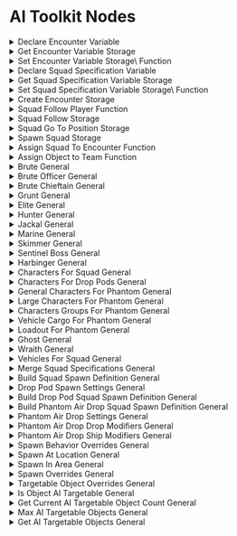 # AI Toolkit Nodes

<details>

<summary>Declare Encounter Variable</summary>

### Node Rules

ruleID: RequiredNodeInput\
RequiredProperties:\
Identifier\
Scope

pinId: Identifier\
dataType: identifier
Editor Settings:

pinId: Initial Value\
dataType: encounter
Editor Settings:

defaultValue: String: nil

pinId: Scope\
dataType: forge\_variable\_scope
Editor Settings:

userData:
Editor Settings:

### Node Category: Unused\_AIToolkit\_Variables\\

</details>

<details>

<summary>Get Encounter Variable Storage</summary>

### Node Rules

ruleID: RequiredNodeInput\
RequiredProperties:\
Identifier\
Scope

pinId: Identifier\
dataType: identifier
Editor Settings:

pinId: Scope\
dataType: forge\_variable\_scope
Editor Settings:

pinId: Object\
dataType: object\
defaultValue: String: nil
Editor Settings:

### Output Pins

pinId: Out\
dataType: encounter\
userData:
Editor Settings:
Editor Settings:

### Node Category: Unused\_AIToolkit\_Variables\\

</details>

<details>

<summary>Set Encounter Variable Storage\ Function</summary>

### Node Rules

ruleID: RequiredNodeInput\
RequiredProperties:\
Identifier\
Scope

pinId: ActionStart\
dataType: execute

pinId: Identifier\
dataType: identifier
Editor Settings:

pinId: Value\
dataType: encounter\
defaultValue: String: nil
Editor Settings:

pinId: Scope\
dataType: forge\_variable\_scope
Editor Settings:

pinId: Object\
dataType: object\
defaultValue: String: nil
Editor Settings:

### Output Pins

pinId: ActionComplete\
dataType: execute

userData:
Editor Settings:

### Node Category: Unused\_AIToolkit\_Variables\\

</details>

<details>

<summary>Declare Squad Specification Variable</summary>

### Node Rules

ruleID: RequiredNodeInput\
RequiredProperties:\
Identifier\
Scope

pinId: Identifier\
dataType: identifier
Editor Settings:

pinId: Initial Value\
dataType: squad\_specification
Editor Settings:

defaultValue: String: nil

pinId: Scope\
dataType: forge\_variable\_scope
Editor Settings:

userData:
Editor Settings:

### Node Category: Unused\_AIToolkit\_Variables\\

</details>

<details>

<summary>Get Squad Specification Variable Storage</summary>

### Node Rules

ruleID: RequiredNodeInput\
RequiredProperties:\
Identifier\
Scope

pinId: Identifier\
dataType: identifier
Editor Settings:

pinId: Scope\
dataType: forge\_variable\_scope
Editor Settings:

pinId: Object\
dataType: object\
defaultValue: String: nil
Editor Settings:

### Output Pins

pinId: Out\
dataType: squad\_specification\
userData:
Editor Settings:
Editor Settings:

### Node Category: Unused\_AIToolkit\_Variables\\

</details>

<details>

<summary>Set Squad Specification Variable Storage\ Function</summary>

### Node Rules

ruleID: RequiredNodeInput\
RequiredProperties:\
Identifier\
Scope

pinId: ActionStart\
dataType: execute

pinId: Identifier\
dataType: identifier
Editor Settings:

pinId: Value\
dataType: squad\_specification\
defaultValue: String: nil
Editor Settings:

pinId: Scope\
dataType: forge\_variable\_scope
Editor Settings:

pinId: Object\
dataType: object\
defaultValue: String: nil
Editor Settings:

### Output Pins

pinId: ActionComplete\
dataType: execute

userData:
Editor Settings:

### Node Category: Unused\_AIToolkit\_Variables\\

</details>

<details>

<summary>Create Encounter Storage</summary>

### Node Rules

ruleID: RequiredNodeInput\
RequiredProperties:\
Area Object\
Identifier

pinId: ActionStart\
dataType: execute

pinId: Area Object\
dataType: object
Editor Settings:

pinId: Identifier\
dataType: identifier
Editor Settings:

### Output Pins

pinId: ActionComplete\
dataType: execute

userData:
Editor Settings:

### Node Category: Unused\_AIToolkit\\

</details>

<details>

<summary>Squad Follow Player Function</summary>

### Node Rules

ruleID: RequiredNodeInput\
RequiredProperties:\
Squad\
Player

pinId: ActionStart\
dataType: execute

pinId: Squad\
dataType: ai\_squad
Editor Settings:

pinId: Player\
dataType: object
Editor Settings:

properties: propertyName: Radius\
dataType: number\
defaultValue: Float: 50.0

MinRange: 10.0\
MaxRange: 100.0\
Step: 1.0
Editor Settings:

propertyName: Refresh Distance\
dataType: number\
defaultValue: Float: 30.0

MinRange: 10.0\
MaxRange: 100.0\
Step: 1.0
Editor Settings:

propertyName: Refresh Time\
dataType: number\
defaultValue: Float: 5.0

MinRange: 1.0\
MaxRange: 30.0\
Step: 1.0
Editor Settings:

### Output Pins

pinId: ActionComplete\
dataType: execute

userData:
Editor Settings:

### Node Category: Unused\_AIToolkit\\

</details>

<details>

<summary>Squad Follow Storage</summary>

### Node Rules

ruleID: RequiredNodeInput\
RequiredProperties:\
Object\
Squad

pinId: ActionStart\
dataType: execute

pinId: Squad\
dataType: ai\_squad
Editor Settings:

pinId: Object\
dataType: object
Editor Settings:

properties: propertyName: Radius\
dataType: number\
defaultValue: Float: 50.0

MinRange: 10.0\
MaxRange: 100.0\
Step: 1.0
Editor Settings:

propertyName: Refresh Distance\
dataType: number\
defaultValue: Float: 30.0

MinRange: 10.0\
MaxRange: 100.0\
Step: 1.0
Editor Settings:

propertyName: Refresh Time\
dataType: number\
defaultValue: Float: 5.0

MinRange: 1.0\
MaxRange: 30.0\
Step: 1.0
Editor Settings:

### Output Pins

pinId: ActionComplete\
dataType: execute

userData:
Editor Settings:

### Node Category: Unused\_AIToolkit\\

</details>

<details>

<summary>Squad Go To Position Storage</summary>

### Node Rules

ruleID: RequiredNodeInput\
RequiredProperties:\
Squad\
Position

pinId: ActionStart\
dataType: execute

pinId: Squad\
dataType: ai\_squad
Editor Settings:

pinId: Position\
dataType: vector3
Editor Settings:

pinId: Radius\
dataType: number\
defaultValue: Float: 50.0

MinRange: 10.0\
MaxRange: 100.0\
Step: 1.0
Editor Settings:

### Output Pins

pinId: ActionComplete\
dataType: execute

userData:
Editor Settings:

### Node Category: Unused\_AIToolkit\\

</details>

<details>

<summary>Spawn Squad Storage</summary>

### Node Rules

ruleID: RequiredNodeInput\
RequiredProperties:\
SquadSpawnDefinition

pinId: ActionStart\
dataType: execute

pinId: SquadSpawnDefinition\
dataType: ai\_squad\_definition
Editor Settings:

pinId: Identifier\
dataType: identifier\
defaultValue: String: nil
Editor Settings:

### Output Pins

pinId: ActionComplete\
dataType: execute

userData:
Editor Settings:

### Node Category: Unused\_AIToolkit\\

</details>

<details>

<summary>Assign Squad To Encounter Function</summary>

### Node Rules

ruleID: RequiredNodeInput\
RequiredProperties:\
Squad\
Encounter

pinId: ActionStart\
dataType: execute

pinId: Squad\
dataType: ai\_squad
Editor Settings:

pinId: Encounter\
dataType: encounter
Editor Settings:

### Output Pins

pinId: ActionComplete\
dataType: execute

userData:
Editor Settings:

### Node Category: Unused\_AIToolkit\\

</details>

<details>

<summary>Assign Object to Team Function</summary>

### Node Rules

ruleID: RequiredNodeInput\
RequiredProperties:\
Target

pinId: ActionStart\
dataType: execute

pinId: Target\
dataType: object
Editor Settings:

pinId: Team\
dataType: team\
defaultValue: String: nil
Editor Settings:

pinId: Bias\
dataType: number\
defaultValue: String: nil
Editor Settings:

MinRange: -1.0\
MaxRange: 1.0\
Step: 0.1

pinId: Targetable Object Overrides\
dataType: targetable\_object\_overrides\
defaultValue: String: nil
Editor Settings:

### Output Pins

pinId: ActionComplete\
dataType: execute

userData:
Editor Settings:

### Node Category: Unused\_AIToolkit\\

</details>

<details>

<summary>Brute General</summary>

### Input Pins

pinId: Character Type\
dataType: ai_brute_character_type\
defaultValue: String: AICharacterTypeIdTable.brute_minor
Editor Settings:\

### Output Pins

pinId: Character Specification\
dataType: character_specification\
labels: brute\
userData:\
Editor Settings:

### Node Category: Unused_AIToolkit_Characters\

</details>

<details>

<summary>Brute Officer General</summary>

### Input Pins

pinId: Character Type\
dataType: ai_brute_officer_character_type\
defaultValue: String: AICharacterTypeIdTable.brute_captain
Editor Settings:\

### Output Pins

pinId: Character Specification\
dataType: character_specification\
labels: brute_officer\
userData:\
Editor Settings:

### Node Category: Unused_AIToolkit_Characters\

</details>

<details>

<summary>Brute Chieftain General</summary>

### Input Pins

pinId: Character Type\
dataType: ai_brute_chieftain_character_type\
defaultValue: String: AICharacterTypeIdTable.brute_chieftan
Editor Settings:\

### Output Pins

pinId: Character Specification\
dataType: character_specification\
labels: brute_chieftain\
userData:\
Editor Settings:

### Node Category: Unused_AIToolkit_Characters\

</details>

<details>

<summary>Grunt General</summary>

### Input Pins

pinId: Character Type\
dataType: ai_grunt_character_type\
defaultValue: String: AICharacterTypeIdTable.grunt_conscript_a
Editor Settings:\

### Output Pins

pinId: Character Specification\
dataType: character_specification\
labels: grunt\
userData:\
Editor Settings:

### Node Category: Unused_AIToolkit_Characters\

</details>

<details>

<summary>Elite General</summary>

### Input Pins

pinId: Character Type\
dataType: ai_elite_character_type\
defaultValue: String: AICharacterTypeIdTable.elite_mercenary
Editor Settings:\

### Output Pins

pinId: Character Specification\
dataType: character_specification\
labels: elite\
userData:\
Editor Settings:

### Node Category: Unused_AIToolkit_Characters\

</details>

<details>

<summary>Hunter General</summary>

### Input Pins

pinId: Character Type\
dataType: ai_hunter_character_type\
defaultValue: String: AICharacterTypeIdTable.hunter
Editor Settings:\

### Output Pins

pinId: Character Specification\
dataType: character_specification\
labels: hunter\
userData:\
Editor Settings:

### Node Category: Unused_AIToolkit_Characters\

</details>

<details>

<summary>Jackal General</summary>

### Input Pins

pinId: Character Type\
dataType: ai_jackal_character_type\
defaultValue: String: AICharacterTypeIdTable.jackal_freebooter
Editor Settings:\

### Output Pins

pinId: Character Specification\
dataType: character_specification\
labels: jackal\
userData:\
Editor Settings:

### Node Category: Unused_AIToolkit_Characters\

</details>

<details>

<summary>Marine General</summary>

### Input Pins

pinId: Character Type\
dataType: ai_marine_character_type\
defaultValue: String: AICharacterTypeIdTable.marine_assault
Editor Settings:\

### Output Pins

pinId: Character Specification\
dataType: character_specification\
labels: marine\
userData:\
Editor Settings:

### Node Category: Unused_AIToolkit_Characters\

</details>

<details>

<summary>Skimmer General</summary>

### Input Pins

pinId: Character Type\
dataType: ai_skimmer_character_type\
defaultValue: String: AICharacterTypeIdTable.skimmer
Editor Settings:\

### Output Pins

pinId: Character Specification\
dataType: character_specification\
labels: skimmer\
userData:\
Editor Settings:

### Node Category: Unused_AIToolkit_Characters\

</details>

<details>

<summary>Sentinel Boss General</summary>

### Input Pins

pinId: Character Type\
dataType: ai_sentinel_boss_character_type\
defaultValue: String: AICharacterTypeIdTable.adjutant_resolution_spire
Editor Settings:\

### Output Pins

pinId: Character Specification\
dataType: character_specification\
labels: sentinel_boss\
userData:\
Editor Settings:

### Node Category: Unused_AIToolkit_Characters\

</details>

<details>

<summary>Harbinger General</summary>

### Output Pins

pinId: Character Specification\
dataType: character_specification\
labels: inquisitor\
userData:\
Editor Settings:

### Node Category: Unused_AIToolkit_Characters\

</details>

<details>

<summary>Characters For Squad General</summary>

### Input Pins

pinId: Entry1\
dataType: character_specification\
defaultValue: String: nil
Editor Settings:

pinId: Entry2\
dataType: character_specification\
defaultValue: String: nil
Editor Settings:

pinId: Entry3\
dataType: character_specification\
defaultValue: String: nil
Editor Settings:

pinId: Entry4\
dataType: character_specification\
defaultValue: String: nil
Editor Settings:\

### Output Pins

pinId: Squad Specification\
dataType: squad_specification\
labels: character_group\
userData:\
Editor Settings:

### Node Category: Unused_AIToolkit\

</details>

<details>

<summary>Characters For Drop Pods General</summary>

### Input Pins

pinId: Entry1\
dataType: character_specification\
defaultValue: String: nil
Editor Settings:

pinId: Entry2\
dataType: character_specification\
defaultValue: String: nil
Editor Settings:

pinId: Entry3\
dataType: character_specification\
defaultValue: String: nil
Editor Settings:

pinId: Entry4\
dataType: character_specification\
defaultValue: String: nil
Editor Settings:\

### Output Pins

pinId: Squad Specification\
dataType: squad_specification\
userData:\
Editor Settings:

### Node Category: Unused_AIToolkit\

</details>

<details>

<summary>General Characters For Phantom General</summary>

### Input Pins

pinId: Entry1\
dataType: character_specification\
defaultValue: String: nil
Editor Settings:

pinId: Entry2\
dataType: character_specification\
defaultValue: String: nil
Editor Settings:

pinId: Entry3\
dataType: character_specification\
defaultValue: String: nil
Editor Settings:

pinId: Entry4\
dataType: character_specification\
defaultValue: String: nil
Editor Settings:\

### Output Pins

pinId: Squad Specification\
dataType: squad_specification\
labels: phantom_general_passenger_group\
userData:\
Editor Settings:

### Node Category: Unused_AIToolkit\

</details>

<details>

<summary>Large Characters For Phantom General</summary>

### Input Pins

pinId: Entry1\
dataType: character_specification\
defaultValue: String: nil
Editor Settings:

pinId: Entry2\
dataType: character_specification\
defaultValue: String: nil
Editor Settings:

pinId: Entry3\
dataType: character_specification\
defaultValue: String: nil
Editor Settings:

pinId: Entry4\
dataType: character_specification\
defaultValue: String: nil
Editor Settings:\

### Output Pins

pinId: Phantom Large Passengers\
dataType: squad_specification\
labels: phantom_general_passenger_group\
userData:\
Editor Settings:

### Node Category: Unused_AIToolkit\

</details>

<details>

<summary>Characters Groups For Phantom General</summary>

### Input Pins

pinId: Entry1\
dataType: squad_specification\
defaultValue: String: nil
Editor Settings:

pinId: Entry2\
dataType: squad_specification\
defaultValue: String: nil
Editor Settings:

pinId: Entry3\
dataType: squad_specification\
defaultValue: String: nil
Editor Settings:

pinId: Entry4\
dataType: squad_specification\
defaultValue: String: nil
Editor Settings:\

### Output Pins

pinId: Phantom Passengers\
dataType: squad_specification\
labels: phantom_full_passenger_group\
userData:\
Editor Settings:

### Node Category: Unused_AIToolkit\

</details>

<details>

<summary>Vehicle Cargo For Phantom General</summary>

### Input Pins

pinId: Large Cargo\
dataType: vehicle_specification\
defaultValue: String: nil
Editor Settings:

pinId: Small Cargo 1\
dataType: vehicle_specification\
defaultValue: String: nil
Editor Settings:

pinId: Small Cargo 2\
dataType: vehicle_specification\
defaultValue: String: nil
Editor Settings:\

### Output Pins

pinId: Phantom Vehicle Cargo\
dataType: squad_specification\
labels: phantom_vehicle_cargo_group\
userData:\
Editor Settings:

### Node Category: Unused_AIToolkit\

</details>

<details>

<summary>Loadout For Phantom General</summary>

### Input Pins

pinId: Phantom Passengers\
dataType: squad_specification\
defaultValue: String: nil
Editor Settings:

pinId: Phantom Vehicle Cargo\
dataType: squad_specification\
defaultValue: String: nil
Editor Settings:\

### Output Pins

pinId: Phantom Passengers Out\
dataType: squad_specification\
labels: phantom_full_loadout\
userData:\
Editor Settings:

### Node Category: Unused_AIToolkit\

</details>

<details>

<summary>Ghost General</summary>

### Input Pins

pinId: Driver\
dataType: character_specification\
defaultValue: String: nil
Editor Settings:

pinId: Config\
dataType: number\
defaultValue: String: nil
Editor Settings:\

### Output Pins

pinId: Vehicle Specification Entry\
dataType: vehicle_specification\
labels: small_vehicle\
userData:\
Editor Settings:

### Node Category: Unused_AIToolkit_Vehicles\

</details>

<details>

<summary>Wraith General</summary>

### Input Pins

pinId: Driver\
dataType: character_specification\
defaultValue: String: nil
Editor Settings:

pinId: Gunner\
dataType: character_specification\
defaultValue: String: nil
Editor Settings:

pinId: Config\
dataType: number\
defaultValue: String: nil
Editor Settings:\

### Output Pins

pinId: Vehicle Specification Entry\
dataType: vehicle_specification\
labels: large_vehicle\
userData:\
Editor Settings:

### Node Category: Unused_AIToolkit_Vehicles\

</details>

<details>

<summary>Vehicles For Squad General</summary>

### Input Pins

pinId: Entry1\
dataType: vehicle_specification\
defaultValue: String: nil
Editor Settings:

pinId: Entry2\
dataType: vehicle_specification\
defaultValue: String: nil
Editor Settings:

pinId: Entry3\
dataType: vehicle_specification\
defaultValue: String: nil
Editor Settings:

pinId: Entry4\
dataType: vehicle_specification\
defaultValue: String: nil
Editor Settings:\

### Output Pins

pinId: Squad Specification\
dataType: squad_specification\
labels: vehicle_group\
userData:\
Editor Settings:

### Node Category: Unused_AIToolkit\

</details>

<details>

<summary>Merge Squad Specifications General</summary>

### Input Pins

pinId: Entry1\
dataType: squad_specification\
defaultValue: String: nil
Editor Settings:

pinId: Entry2\
dataType: squad_specification\
defaultValue: String: nil
Editor Settings:

pinId: Entry3\
dataType: squad_specification\
defaultValue: String: nil
Editor Settings:

pinId: Entry4\
dataType: squad_specification\
defaultValue: String: nil
Editor Settings:\

### Output Pins

pinId: Squad Specification\
dataType: squad_specification\
labels: full_squad_specification\
userData:\
Editor Settings:

### Node Category: Unused_AIToolkit\

</details>

<details>

<summary>Build Squad Spawn Definition General</summary>

### Node Rules

ruleID: RequiredNodeInput\
RequiredProperties:\
Encounter\
Team\
Squad Specification

pinId: Encounter\
dataType: encounter
Editor Settings:

pinId: Team\
dataType: team
Editor Settings:

pinId: Squad Specification\
dataType: squad\_specification
Editor Settings:

pinId: Spawn Overrides\
dataType: spawn\_overrides\
defaultValue: String: nil
Editor Settings:

### Output Pins

pinId: AI Squad Definition\
dataType: ai\_squad\_definition\
userData:
Editor Settings:
Editor Settings:

### Node Category: Unused\_AIToolkit\\

</details>

<details>

<summary>Drop Pod Spawn Settings General</summary>

### Input Pins

pinId: Spawn Time Window\
dataType: number\
defaultValue: Float: 3.0
Editor Settings:

pinId: Spawn Overrides\
dataType: spawn_overrides\
defaultValue: String: nil
Editor Settings:\

### Output Pins

pinId: Drop Pod Spawn Settings\
dataType: drop_pod_spawn_settings\
userData:\
Editor Settings:

### Node Category: Unused_AIToolkit\

</details>

<details>

<summary>Build Drop Pod Squad Spawn Definition General</summary>

### Node Rules

ruleID: RequiredNodeInput\
RequiredProperties:\
Encounter\
Team\
Squad Specification\
Drop Pod Spawn Settings

pinId: Encounter\
dataType: encounter
Editor Settings:

pinId: Team\
dataType: team
Editor Settings:

pinId: Squad Specification\
dataType: squad\_specification
Editor Settings:

pinId: Drop Pod Spawn Settings\
dataType: drop\_pod\_spawn\_settings
Editor Settings:

### Output Pins

pinId: AI Squad Definition\
dataType: ai\_squad\_definition\
userData:
Editor Settings:
Editor Settings:

### Node Category: Unused\_AIToolkit\\

</details>

<details>

<summary>Build Phantom Air Drop Squad Spawn Definition General</summary>

### Node Rules

ruleID: RequiredNodeInput\
RequiredProperties:\
Encounter\
Team\
Squad Specification\
Phantom Air Drop Settings

pinId: Encounter\
dataType: encounter
Editor Settings:

pinId: Team\
dataType: team
Editor Settings:

pinId: Squad Specification\
dataType: squad\_specification
Editor Settings:

pinId: Phantom Air Drop Settings\
dataType: phantom\_air\_drop\_settings
Editor Settings:

### Output Pins

pinId: AI Squad Definition\
dataType: ai\_squad\_definition\
userData:
Editor Settings:
Editor Settings:

### Node Category: Unused\_AIToolkit\\

</details>

<details>

<summary>Phantom Air Drop Settings General</summary>

### Node Rules

ruleID: RequiredNodeInput\
RequiredProperties:\
Location

pinId: Location\
dataType: object
Editor Settings:

pinId: Phantom Air Drop Ship Modifiers\
dataType: phantom\_air\_drop\_ship\_modifiers\
defaultValue: String: nil
Editor Settings:

pinId: Phantom Air Drop Drop Modifiers\
dataType: phantom\_air\_drop\_drop\_modifiers\
defaultValue: String: nil
Editor Settings:

pinId: Spawn Behavior Overrides\
dataType: spawn\_behavior\_overrides\
defaultValue: String: nil
Editor Settings:

### Output Pins

pinId: Phantom Air Drop Settings\
dataType: phantom\_air\_drop\_settings\
userData:
Editor Settings:
Editor Settings:

### Node Category: Unused\_AIToolkit\\

</details>

<details>

<summary>Phantom Air Drop Drop Modifiers General</summary>

### Input Pins

pinId: Initial Combat State\
dataType: actor_basic_combat_status\
defaultValue: String: nil
Editor Settings:

pinId: Passenger Seat Preference\
dataType: air_drop_passenger_seat_preference\
defaultValue: Enumerable: PASSENGER_SEAT_PREFERENCE.Both
Editor Settings:

pinId: Passenger Drop Height\
dataType: number\
defaultValue: Float: 2.0
Editor Settings:

pinId: Vehicle Drop Height\
dataType: number\
defaultValue: Float: 2.0
Editor Settings:\

### Output Pins

pinId: Phantom Air Drop Drop Modifiers\
dataType: phantom_air_drop_drop_modifiers\
userData:\
Editor Settings:

### Node Category: Unused_AIToolkit\

</details>

<details>

<summary>Phantom Air Drop Ship Modifiers General</summary>

### Input Pins

pinId: Chin Gun Present\
dataType: bool\
defaultValue: Bool: true
Editor Settings:

pinId: Side Gunner Type\
dataType: phantom_side_gunner\
defaultValue: String: nil
Editor Settings:

pinId: Attack After Drop Duration\
dataType: number\
defaultValue: Float: 0.0
Editor Settings:\

### Output Pins

pinId: Phantom Air Drop Ship Modifiers\
dataType: phantom_air_drop_ship_modifiers\
userData:\
Editor Settings:

### Node Category: Unused_AIToolkit\

</details>

<details>

<summary>Spawn Behavior Overrides General</summary>

### Input Pins

pinId: Braindead\
dataType: bool\
defaultValue: Bool: false
Editor Settings:

pinId: Blind\
dataType: bool\
defaultValue: Bool: false
Editor Settings:

pinId: Deaf\
dataType: bool\
defaultValue: Bool: false
Editor Settings:

pinId: Magic Sight\
dataType: bool\
defaultValue: Bool: false
Editor Settings:\

### Output Pins

pinId: Spawn Behavior Overrides\
dataType: spawn_behavior_overrides\
userData:\
Editor Settings:

### Node Category: Unused_AIToolkit\

</details>

<details>

<summary>Spawn At Location General</summary>

### Node Rules

ruleID: RequiredNodeInput\
RequiredProperties:\
Location

pinId: Location\
dataType: object
Editor Settings:

pinId: Radius\
dataType: number\
defaultValue: Float: 1.0
Editor Settings:

### Output Pins

pinId: Spawn Location Override\
dataType: spawn\_location\_override\
userData:
Editor Settings:
Editor Settings:

### Node Category: Unused\_AIToolkit\\

</details>

<details>

<summary>Spawn In Area General</summary>

### Node Rules

ruleID: RequiredNodeInput\
RequiredProperties:\
Area Object

pinId: Area Object\
dataType: object
Editor Settings:

### Output Pins

pinId: Spawn Location Override\
dataType: spawn\_location\_override\
userData:
Editor Settings:
Editor Settings:

### Node Category: Unused\_AIToolkit\\

</details>

<details>

<summary>Spawn Overrides General</summary>

### Input Pins

pinId: Initial Combat State\
dataType: actor_basic_combat_status\
defaultValue: String: nil
Editor Settings:

pinId: Initial Facing\
dataType: number\
defaultValue: String: nil
Editor Settings:

pinId: Spawn Location Override\
dataType: spawn_location_override\
defaultValue: String: nil
Editor Settings:

pinId: Spawn Behavior Overrides\
dataType: spawn_behavior_overrides\
defaultValue: String: nil
Editor Settings:\

### Output Pins

pinId: Spawn Overrides\
dataType: spawn_overrides\
userData:\
Editor Settings:

### Node Category: Unused_AIToolkit\

</details>

<details>

<summary>Targetable Object Overrides General</summary>

### Input Pins

pinId: Vehicle Targetable\
dataType: bool\
defaultValue: String: nil
Editor Settings:

pinId: Grenade Targetable\
dataType: bool\
defaultValue: String: nil
Editor Settings:

pinId: Minimum Range\
dataType: number\
defaultValue: String: nil
Editor Settings:\
MinRange: 0.0\
MaxRange: 20.0\
Step: 0.5
Editor Settings:

pinId: Maximum Range\
dataType: number\
defaultValue: String: nil
Editor Settings:\
MinRange: 0.0\
MaxRange: 20.0\
Step: 0.5
Editor Settings:\

### Output Pins

pinId: Targetable Object Overrides\
dataType: targetable_object_overrides\
userData:\
Editor Settings:

### Node Category: Unused_AIToolkit\

</details>

<details>

<summary>Is Object AI Targetable General</summary>

### Node Rules

ruleID: RequiredNodeInput\
RequiredProperties:\
Object

pinId: Object\
dataType: object
Editor Settings:

### Output Pins

pinId: Is Targetable\
dataType: bool\
userData:
Editor Settings:
Editor Settings:

### Node Category: Unused\_AIToolkit\\

</details>

<details>

<summary>Get Current AI Targetable Object Count General</summary>

### Output Pins

pinId: Count\
dataType: number\
userData:\
Editor Settings:

### Node Category: Unused_AIToolkit\

</details>

<details>

<summary>Max AI Targetable Objects General</summary>

### Output Pins

pinId: Count\
dataType: number\
userData:\
Editor Settings:

### Node Category: Unused_AIToolkit\

</details>

<details>

<summary>Get AI Targetable Objects General</summary>

### Output Pins

pinId: Count\
dataType: object_list\
userData:\
Editor Settings:

### Node Category: Unused_AIToolkit\

</details>
